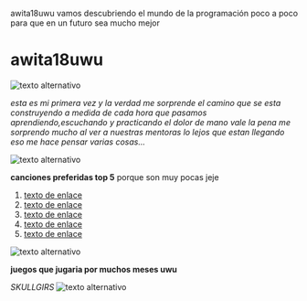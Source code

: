 awita18uwu
vamos descubriendo el mundo de la programación poco a poco para que en un futuro sea mucho mejor 
# awita18uwu 

![texto alternativo](https://i.pinimg.com/236x/67/44/d4/6744d43266ed922a7bf532fccc92bff5.jpg)

*esta es mi primera vez y la verdad me sorprende el camino que se esta construyendo a medida de cada hora que pasamos aprendiendo,escuchando y practicando el dolor de mano vale la pena me sorprendo mucho al ver a nuestras mentoras lo lejos que estan llegando eso me hace pensar varias cosas...*


![texto alternativo](https://i.pinimg.com/originals/6e/85/f7/6e85f7e0111ac569249afb790efff78f.gif)

**canciones preferidas top 5** 
porque  son muy pocas jeje

1. [texto de enlace](https://youtu.be/WL75bZ3Q3J0?si=SFtYcJA3RsvWlkwn)
2. [texto de enlace](https://youtu.be/VnNYqYyaKzo?si=m9CVbrp1dgJQxoE6)
3. [texto de enlace](https://youtu.be/pZ0MtqDxhk4?si=fFiPQZCJ3Yx7JJ_Y)
4. [texto de enlace](https://youtu.be/r0DSWuX90xI?si=bFmvtEmeGbpCz6P3)
5. [texto de enlace](https://youtu.be/CkOteyOEtk0?si=7_j5yeBn9b1zPuwr)

![texto alternativo](https://i.pinimg.com/originals/51/96/9c/51969c521ceaf37be848e21c05dbe8de.gif)

**juegos que jugaria por muchos meses uwu**

*SKULLGIRS* 
![texto alternativo](https://i.pinimg.com/originals/07/2e/c6/072ec676a42fb3235fdeb9eecd95171e.gif)
